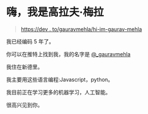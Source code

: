 # 嗨，我是高拉夫·梅拉

> [https://dev . to/gauravmehla/hi-im-gaurav-mehla](https://dev.to/gauravmehla/hi-im-gaurav-mehla)

我已经编码 5 年了。

你可以在推特上找到我，我的名字是 [@_gauravmehla](https://twitter.com/_gauravmehla)

我住在新德里。

我主要用这些语言编程:Javascript，python。

我目前正在学习更多的机器学习，人工智能。

很高兴见到你。